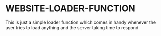 # WEBSITE-LOADER-FUNCTION
This is just a simple loader function which comes in handy whenever the user tries to load anything and the server taking time to respond
